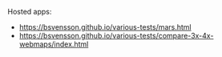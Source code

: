 Hosted apps:
* https://bsvensson.github.io/various-tests/mars.html
* https://bsvensson.github.io/various-tests/compare-3x-4x-webmaps/index.html
